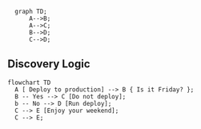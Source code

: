 ```mermaid
  graph TD;
      A-->B;
      A-->C;
      B-->D;
      C-->D;
```

## Discovery Logic

```mermaid
flowchart TD
  A [ Deploy to production] --> B { Is it Friday? };
  B -- Yes --> C [Do not deploy];
  b -- No --> D [Run deploy];
  C --> E [Enjoy your weekend];
  C --> E;
```
